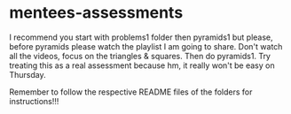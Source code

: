 # mentees-assessments


I recommend you start with problems1 folder then pyramids1 but please, before pyramids please watch the playlist I am going to share. 
Don't watch all the videos, focus on the triangles & squares. Then do pyramids1. 
Try treating this as a real assessment because hm, it really won't be easy on Thursday. 

Remember to follow the respective README files of the folders for instructions!!!